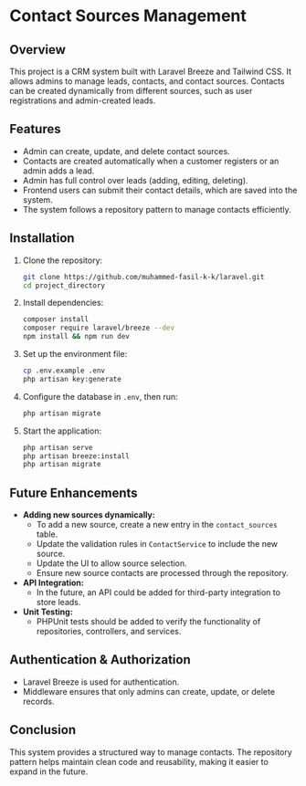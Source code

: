 # Contact Sources Management

## Overview
This project is a CRM system built with Laravel Breeze and Tailwind CSS. It allows admins to manage leads, contacts, and contact sources. Contacts can be created dynamically from different sources, such as user registrations and admin-created leads.

## Features
- Admin can create, update, and delete contact sources.
- Contacts are created automatically when a customer registers or an admin adds a lead.
- Admin has full control over leads (adding, editing, deleting).
- Frontend users can submit their contact details, which are saved into the system.
- The system follows a repository pattern to manage contacts efficiently.

## Installation

1. Clone the repository:
   ```sh
   git clone https://github.com/muhammed-fasil-k-k/laravel.git
   cd project_directory
   ```
2. Install dependencies:
   ```sh
   composer install
   composer require laravel/breeze --dev
   npm install && npm run dev
   ```
3. Set up the environment file:
   ```sh
   cp .env.example .env
   php artisan key:generate
   ```
4. Configure the database in `.env`, then run:
   ```sh
   php artisan migrate
   ```
5. Start the application:
   ```sh
   php artisan serve
   php artisan breeze:install
   php artisan migrate
   ```

## Future Enhancements
- **Adding new sources dynamically:**
    - To add a new source, create a new entry in the `contact_sources` table.
    - Update the validation rules in `ContactService` to include the new source.
    - Update the UI to allow source selection.
    - Ensure new source contacts are processed through the repository.
- **API Integration:**
    - In the future, an API could be added for third-party integration to store leads.
- **Unit Testing:**
    - PHPUnit tests should be added to verify the functionality of repositories, controllers, and services.

## Authentication & Authorization
- Laravel Breeze is used for authentication.
- Middleware ensures that only admins can create, update, or delete records.

## Conclusion
This system provides a structured way to manage contacts. The repository pattern helps maintain clean code and reusability, making it easier to expand in the future.

